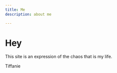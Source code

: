 ```yaml
---
title: Me
description: about me

---
```

# Hey

This site is an expression of the chaos that is my life.

Tiffanie